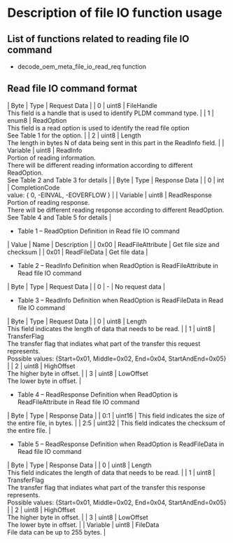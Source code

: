 # Description of file IO function usage

## List of functions related to reading file IO command

- decode_oem_meta_file_io_read_req function

## Read file IO command format

| Byte | Type | Request Data | | 0 | uint8 | FileHandle <br> This field is a
handle that is used to identify PLDM command type. | | 1 | enum8 | ReadOption
<br> This field is a read option is used to identify the read file option <br>
See Table 1 for the option. | | 2 | uint8 | Length <br> The length in bytes N of
data being sent in this part in the ReadInfo field. | | Variable | uint8 |
ReadInfo <br> Portion of reading information. <br> There will be different
reading information according to different ReadOption. <br> See Table 2 and
Table 3 for details | | Byte | Type | Response Data | | 0 | int | CompletionCode
<br> value: { 0, -EINVAL, -EOVERFLOW } | | Variable | uint8 | ReadResponse <br>
Portion of reading response. <br> There will be different reading response
according to different ReadOption. <br> See Table 4 and Table 5 for details |

- Table 1 – ReadOption Definition in Read file IO command

| Value | Name | Description | | 0x00 | ReadFileAttribute | Get file size and
checksum | | 0x01 | ReadFileData | Get file data |

- Table 2 – ReadInfo Definition when ReadOption is ReadFileAttribute in Read
  file IO command

| Byte | Type | Request Data | | 0 | - | No request data |

- Table 3 – ReadInfo Definition when ReadOption is ReadFileData in Read file IO
  command

| Byte | Type | Request Data | | 0 | uint8 | Length <br> This field indicates
the length of data that needs to be read. | | 1 | uint8 | TransferFlag <br> The
transfer flag that indiates what part of the transfer this request represents.
<br> Possible values: {Start=0x01, Middle=0x02, End=0x04, StartAndEnd=0x05} | |
2 | uint8 | HighOffset <br> The higher byte in offset. | | 3 | uint8 | LowOffset
<br> The lower byte in offset. |

- Table 4 – ReadResponse Definition when ReadOption is ReadFileAttribute in Read
  file IO command

| Byte | Type | Response Data | | 0:1 | uint16 | This field indicates the size
of the entire file, in bytes. | | 2:5 | uint32 | This field indicates the
checksum of the entire file. |

- Table 5 – ReadResponse Definition when ReadOption is ReadFileData in Read file
  IO command

| Byte | Type | Response Data | | 0 | uint8 | Length <br> This field indicates
the length of data that needs to be read. | | 1 | uint8 | TransferFlag <br> The
transfer flag that indiates what part of the transfer this response represents.
<br> Possible values: {Start=0x01, Middle=0x02, End=0x04, StartAndEnd=0x05} | |
2 | uint8 | HighOffset <br> The higher byte in offset. | | 3 | uint8 | LowOffset
<br> The lower byte in offset. | | Variable | uint8 | FileData <br> File data
can be up to 255 bytes. |
